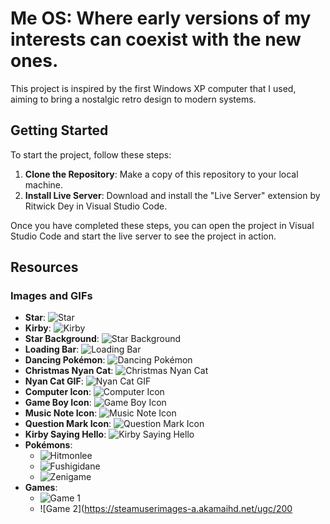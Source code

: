 # Me OS: Where early versions of my interests can coexist with the new ones.
This project is inspired by the first Windows XP computer that I used, aiming to bring a nostalgic retro design to modern systems.

## Getting Started
To start the project, follow these steps:

1. **Clone the Repository**: Make a copy of this repository to your local machine.
2. **Install Live Server**: Download and install the "Live Server" extension by Ritwick Dey in Visual Studio Code.

Once you have completed these steps, you can open the project in Visual Studio Code and start the live server to see the project in action.

## Resources

### Images and GIFs
- **Star**: ![Star](https://media.tenor.com/L2NVsm9IRsUAAAAj/mario-bros-star-star-arcade.gif)
- **Kirby**: ![Kirby](https://www.deviantart.com/greenstarlover/art/Kirby-on-a-Warp-Star-gif-899709856)
- **Star Background**: ![Star Background](https://cypresspixill.wordpress.com/wp-content/uploads/2015/09/stars.gif)
- **Loading Bar**: ![Loading Bar](https://www.pixilart.com/art/loading-bc9c842275f4890)
- **Dancing Pokémon**: ![Dancing Pokémon](https://i.pinimg.com/originals/4e/fe/e1/4efee18cb06f3d2f8456a40d1e0460e7.gif)
- **Christmas Nyan Cat**: ![Christmas Nyan Cat](https://www.pngplay.com/wp-content/uploads/7/Nyan-Cat-Pixel-Art-PNG-HD-Quality.png)
- **Nyan Cat GIF**: ![Nyan Cat GIF](https://i.pinimg.com/originals/b0/da/cd/b0dacd0bb277315b8582d2d0e07d62a8.gif)
- **Computer Icon**: ![Computer Icon](https://www.pinterest.com/pin/pixel-app-icons-computer-icon-iphone-icon-app-icon--23151385577457263/)
- **Game Boy Icon**: ![Game Boy Icon](https://www.pngegg.com/es/png-thnha)
- **Music Note Icon**: ![Music Note Icon](https://www.clipartmax.com/middle/m2i8Z5m2G6Z5K9m2_music-note-pixel-art-from-the-basic-pack-of-picroad-black-panther/)
- **Question Mark Icon**: ![Question Mark Icon](https://es.pixilart.com/art/pixel-mario-question-mark-block-a16e719614a255f?ft=user&ft_id=338962)
- **Kirby Saying Hello**: ![Kirby Saying Hello](https://web.archive.org/web/20090728144812/http://www.geocities.com/nessgaming_domain/Kirby_Hi.gif)
- **Pokémons**:
    - ![Hitmonlee](https://web.archive.org/web/20091027054519/http://geocities.com/pokemonlkc2001/hit01a.gif)
    - ![Fushigidane](https://web.archive.org/web/20090902060812/http://geocities.com/pokemonlkc2001/fus01a.gif)
    - ![Zenigame](https://web.archive.org/web/20090903081147/http://geocities.com/pokemonlkc2001/zen01a.gif)
- **Games**:
    - ![Game 1](https://i.pinimg.com/originals/c2/53/fd/c253fd9fb4cf230b8b53cdb8cc323805.gif)
    - ![Game 2](https://steamuserimages-a.akamaihd.net/ugc/200